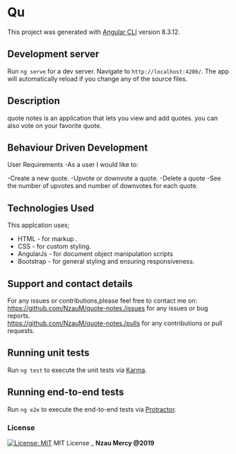 # Qu

This project was generated with [Angular CLI](https://github.com/angular/angular-cli) version 8.3.12.

## Development server

Run `ng serve` for a dev server. Navigate to `http://localhost:4200/`. The app will automatically reload if you change any of the source files.

## Description

quote notes is an application that lets you view and add quotes. you can also vote on your favorite quote.


## Behaviour  Driven Development
User Requirements
-As a user I would like to:

-Create a new quote.
-Upvote or downvote a quote.
-Delete a quote
-See the number of upvotes and number of downvotes for each quote.

## Technologies Used

This applcation uses;

- HTML - for markup .
- CSS - for custom styling.
- AngularJs - for document object manipulation scripts
- Bootstrap - for general styling and ensuring responsiveness.

## Support and contact details

For any issues or contributions,please feel free to contact me on:<br>
https://github.com/NzauM/quote-notes./issues for any issues or bug reports.<br>
https://github.com/NzauM/quote-notes./pulls for any contributions or pull requests.
## Running unit tests

Run `ng test` to execute the unit tests via [Karma](https://karma-runner.github.io).

## Running end-to-end tests

Run `ng e2e` to execute the end-to-end tests via [Protractor](http://www.protractortest.org/).

### License

[![License: MIT](https://img.shields.io/badge/License-MIT-yellow.svg)](https://opensource.org/licenses/MIT)
MIT License
\_ **Nzau Mercy @2019**